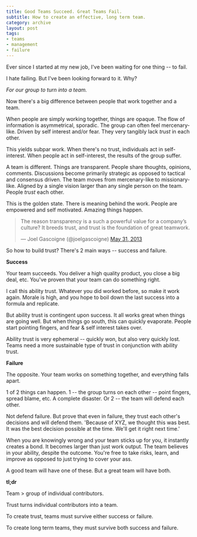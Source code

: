 ```yaml
---
title: Good Teams Succeed. Great Teams Fail.
subtitle: How to create an effective, long term team.
category: archive
layout: post
tags:
- teams
- management
- failure
---
```


Ever since I started at my new job, I've been waiting for one thing -- to fail. 

I hate failing. But I've been looking forward to it. Why? 

*For our group to turn into a team.*

Now there's a big difference between people that work together and a team. 

When people are simply working together, things are opaque. The flow of information is asymmetrical, sporadic.  The group can often feel mercenary-like. Driven by self interest and/or fear. They very tangibly lack *trust* in each other.

This yields subpar work. When there's no trust, individuals act in self-interest. When people act in self-interest, the results of the group suffer.

A team is different. Things are transparent. People share thoughts, opinions, comments. Discussions become primarily strategic as opposed to tactical and consensus driven. The team moves from mercenary-like to missionary-like. Aligned by a single vision larger than any single person on the team. People *trust* each other.

This is the golden state. There is meaning behind the work. People are empowered and self motivated. Amazing things happen.

<blockquote class="twitter-tweet"><p>The reason transparency is a such a powerful value for a company’s culture? It breeds trust, and trust is the foundation of great teamwork.</p>&mdash; Joel Gascoigne (@joelgascoigne) <a href="https://twitter.com/joelgascoigne/statuses/340499460696203264">May 31, 2013</a></blockquote>

So how to build trust? There's 2 main ways -- success and failure.  

**Success**

Your team succeeds. You deliver a high quality product, you close a big deal, etc. You've proven that your team can do something right.

I call this ability trust. Whatever you did worked before, so make it work again. Morale is high, and you hope to boil down the last success into a formula and replicate.

But ability trust is contingent upon success. It all works great when things are going well. But when things go south, this can quickly evaporate. People start pointing fingers, and fear & self interest takes over. 

Ability trust is very ephemeral -- quickly won, but also very quickly lost. Teams need a more sustainable type of trust in conjunction with ability trust.

**Failure**

The opposite. Your team works on something together, and everything falls apart. 

1 of 2 things can happen. 1 -- the group turns on each other -- point fingers, spread blame, etc. A complete disaster. Or 2 -- the team will defend each other. 

Not defend failure. But prove that even in failure, they trust each other's decisions and will defend them. 'Because of XYZ, we thought this was best. It was the best decision possible at the time. We'll get it right next time.'

When you are knowingly wrong and your team sticks up for you, it instantly creates a bond. It becomes larger than just work output. The team believes in your ability, despite the outcome. You're free to take risks, learn, and improve as opposed to just trying to cover your ass.

A good team will have one of these. But a great team will have both.

**tl;dr**

Team > group of individual contributors. 

Trust turns individual contributors into a team.

To create trust, teams must survive either success or failure.

To create long term teams, they must survive both success and failure.